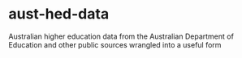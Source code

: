 # aust-hed-data
Australian higher education data from the Australian Department of Education and other public sources wrangled into a useful form

